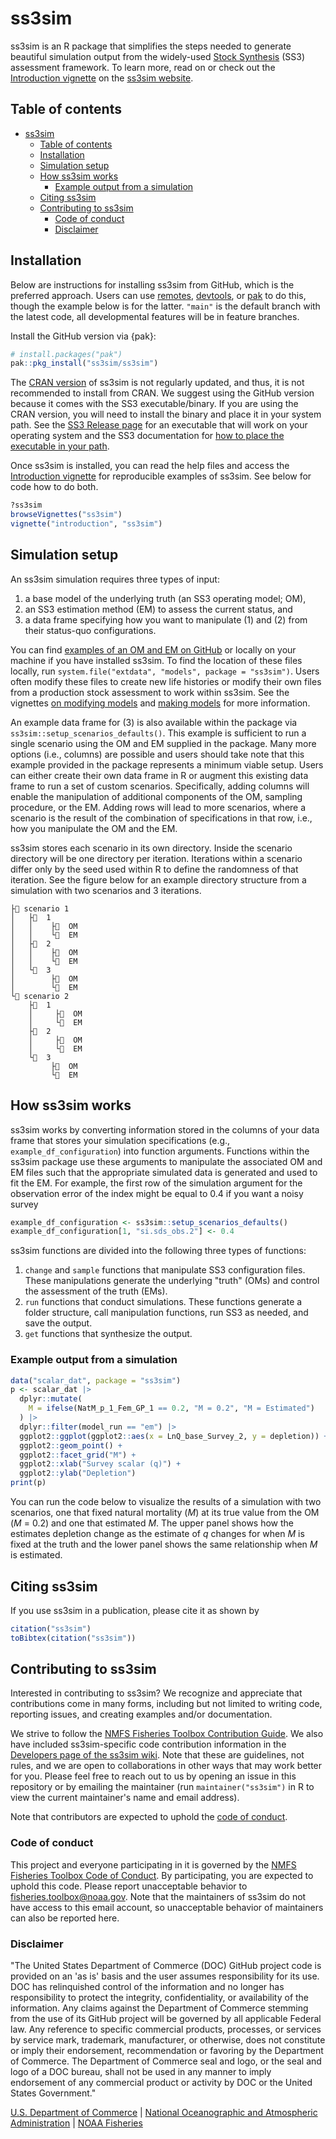 # ss3sim

ss3sim is an R package that simplifies the steps needed to generate beautiful
simulation output from the widely-used [Stock
Synthesis](https://nmfs-ost.github.io/ss3-doc/) (SS3) assessment framework. To
learn more, read on or check out the [Introduction
vignette](https://ss3sim.github.io/ss3sim/articles/introduction.html) on the
[ss3sim website](https://ss3sim.github.io/ss3sim/).

## Table of contents

- [ss3sim](#ss3sim)
  - [Table of contents](#table-of-contents)
  - [Installation](#installation)
  - [Simulation setup](#simulation-setup)
  - [How ss3sim works](#how-ss3sim-works)
    - [Example output from a simulation](#example-output-from-a-simulation)
  - [Citing ss3sim](#citing-ss3sim)
  - [Contributing to ss3sim](#contributing-to-ss3sim)
    - [Code of conduct](#code-of-conduct)
    - [Disclaimer](#disclaimer)

## Installation

Below are instructions for installing ss3sim from GitHub, which is the
preferred approach. Users can use
[remotes](https://github.com/r-lib/remotes),
[devtools](https://github.com/r-lib/devtools), or
[pak](https://github.com/r-lib/pak)
to do this, though the example below is for the latter. `"main"` is the default
branch with the latest code, all developmental features will be in feature
branches.

Install the GitHub version via {pak}:

``` r
# install.packages("pak")
pak::pkg_install("ss3sim/ss3sim")
```

The [CRAN version](https://cran.r-project.org/package=ss3sim) of ss3sim is not
regularly updated, and thus, it is not recommended to install from CRAN. We
suggest using the GitHub version because it comes with the SS3
executable/binary. If you are using the CRAN version, you will need to install
the binary and place it in your system path. See the [SS3 Release
page](https://github.com/nmfs-ost/ss3-source-code/releases) for an executable
that will work on your operating system and the SS3 documentation for [how to
place the executable in your
path](https://nmfs-ost.github.io/ss3-doc/SS330_User_Manual_release.html#putting-stock-synthesis-in-your-path).

Once ss3sim is installed, you can read the help files and access the
[Introduction
vignette](https://ss3sim.github.io/ss3sim/articles/introduction.html)
for reproducible examples of ss3sim. See below for code how to do both.

``` r
?ss3sim
browseVignettes("ss3sim")
vignette("introduction", "ss3sim")
```

## Simulation setup

An ss3sim simulation requires three types of input:

1. a base model of the underlying truth (an SS3 operating model; OM),
1. an SS3 estimation method (EM) to assess the current status, and
1. a data frame specifying how you want to manipulate (1) and (2) from their
   status-quo configurations.

You can find [examples of an OM and EM on
GitHub](https://github.com/ss3sim/ss3sim/tree/master/inst/extdata/models) or
locally on your machine if you have installed ss3sim. To find the location of
these files locally, run `system.file("extdata", "models", package =
"ss3sim")`. Users often modify these files to create new life histories or
modify their own files from a production stock assessment to work within
ss3sim. See the vignettes [on modifying
models](https://ss3sim.github.io/ss3sim/articles/modifying-models.html) and
[making models](https://ss3sim.github.io/ss3sim/articles/making-models.html)
for more information.

An example data frame for (3) is also available within the package via
`ss3sim::setup_scenarios_defaults()`. This example is sufficient to run a
single scenario using the OM and EM supplied in the package. Many more options
(i.e., columns) are possible and users should take note that this example
provided in the package represents a minimum viable setup. Users can either
create their own data frame in R or augment this existing data frame to run a
set of custom scenarios. Specifically, adding columns will enable the
manipulation of additional components of the OM, sampling procedure, or the EM.
Adding rows will lead to more scenarios, where a scenario is the result of the
combination of specifications in that row, i.e., how you manipulate the OM and
the EM.

ss3sim stores each scenario in its own directory. Inside the scenario directory
will be one directory per iteration. Iterations within a scenario differ only
by the seed used within R to define the randomness of that iteration. See the
figure below for an example directory structure from a simulation with two
scenarios and 3 iterations.

``` text
├📁 scenario 1
│   ├📁  1
│   │    ├📁  OM
│   │    └📁  EM
│   ├📁  2
│   │    ├📁  OM
│   │    └📁  EM
│   └📁  3
│        ├📁  OM
│        └📁  EM
└📁 scenario 2
    ├📁  1
    │     ├📁  OM
    │     └📁  EM
    ├📁  2
    │     ├📁  OM
    │     └📁  EM
    └📁  3
         ├📁  OM
         └📁  EM
```

## How ss3sim works

ss3sim works by converting information stored in the columns of your data frame
that stores your simulation specifications (e.g., `example_df_configuration`)
into function arguments. Functions within the ss3sim package use these
arguments to manipulate the associated OM and EM files such that the
appropriate simulated data is generated and used to fit the EM. For example,
the first row of the simulation argument for the observation error of the index
might be equal to 0.4 if you want a noisy survey

``` r
example_df_configuration <- ss3sim::setup_scenarios_defaults()
example_df_configuration[1, "si.sds_obs.2"] <- 0.4
```

ss3sim functions are divided into the following three types of functions:

1. `change` and `sample` functions that manipulate SS3 configuration files.
   These manipulations generate the underlying "truth" (OMs) and control the
   assessment of the truth (EMs).
2. `run` functions that conduct simulations. These functions generate a folder
   structure, call manipulation functions, run SS3 as needed, and save the
   output.
3. `get` functions that synthesize the output.

### Example output from a simulation

```r
data("scalar_dat", package = "ss3sim")
p <- scalar_dat |>
  dplyr::mutate(
    M = ifelse(NatM_p_1_Fem_GP_1 == 0.2, "M = 0.2", "M = Estimated")
  ) |>
  dplyr::filter(model_run == "em") |>
  ggplot2::ggplot(ggplot2::aes(x = LnQ_base_Survey_2, y = depletion)) +
  ggplot2::geom_point() +
  ggplot2::facet_grid("M") +
  ggplot2::xlab("Survey scalar (q)") +
  ggplot2::ylab("Depletion")
print(p)
```

You can run the code below to visualize the results of a simulation with two
scenarios, one that fixed natural mortality (*M*) at its true value from the OM
(*M* = 0.2) and one that estimated *M*. The upper panel shows how the estimates
depletion change as the estimate of *q* changes for when *M* is fixed at the
truth and the lower panel shows the same relationship when *M* is estimated.

## Citing ss3sim

If you use ss3sim in a publication, please cite it as shown by

``` r
citation("ss3sim")
toBibtex(citation("ss3sim"))
```

## Contributing to ss3sim

Interested in contributing to ss3sim? We recognize and appreciate that
contributions come in many forms, including but not limited to writing code,
reporting issues, and creating examples and/or documentation.

We strive to follow the [NMFS Fisheries Toolbox Contribution
Guide](https://github.com/nmfs-fish-tools/Resources/blob/main/CONTRIBUTING.md).
We also have included ss3sim-specific code contribution information in the
[Developers page of the ss3sim
wiki](https://github.com/ss3sim/ss3sim/wiki/developers). Note that these are
guidelines, not rules, and we are open to collaborations in other ways that may
work better for you. Please feel free to reach out to us by opening an issue in
this repository or by emailing the maintainer (run `maintainer("ss3sim")` in R
to view the current maintainer's name and email address).

Note that contributors are expected to uphold the [code of conduct](#code-of-conduct).

### Code of conduct

This project and everyone participating in it is governed by the [NMFS
Fisheries Toolbox Code of
Conduct](https://github.com/nmfs-fish-tools/Resources/blob/main/CODE_OF_CONDUCT.md).
By participating, you are expected to uphold this code. Please report
unacceptable behavior to
[fisheries.toolbox@noaa.gov](mailto:fisheries.toolbox@noaa.gov). Note that the
maintainers of ss3sim do not have access to this email account, so unacceptable
behavior of maintainers can also be reported here.

### Disclaimer

"The United States Department of Commerce (DOC) GitHub project code is provided
on an 'as is' basis and the user assumes responsibility for its use. DOC has
relinquished control of the information and no longer has responsibility to
protect the integrity, confidentiality, or availability of the information. Any
claims against the Department of Commerce stemming from the use of its GitHub
project will be governed by all applicable Federal law. Any reference to
specific commercial products, processes, or services by service mark,
trademark, manufacturer, or otherwise, does not constitute or imply their
endorsement, recommendation or favoring by the Department of Commerce. The
Department of Commerce seal and logo, or the seal and logo of a DOC bureau,
shall not be used in any manner to imply endorsement of any commercial product
or activity by DOC or the United States Government."

[U.S. Department of Commerce](https://www.commerce.gov/) | [National
Oceanographic and Atmospheric Administration](https://www.noaa.gov) | [NOAA
Fisheries](https://www.fisheries.noaa.gov/)
